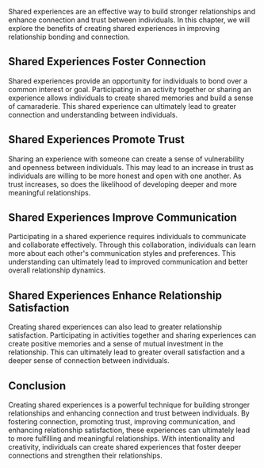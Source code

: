 
Shared experiences are an effective way to build stronger relationships and enhance connection and trust between individuals. In this chapter, we will explore the benefits of creating shared experiences in improving relationship bonding and connection.

Shared Experiences Foster Connection
------------------------------------

Shared experiences provide an opportunity for individuals to bond over a common interest or goal. Participating in an activity together or sharing an experience allows individuals to create shared memories and build a sense of camaraderie. This shared experience can ultimately lead to greater connection and understanding between individuals.

Shared Experiences Promote Trust
--------------------------------

Sharing an experience with someone can create a sense of vulnerability and openness between individuals. This may lead to an increase in trust as individuals are willing to be more honest and open with one another. As trust increases, so does the likelihood of developing deeper and more meaningful relationships.

Shared Experiences Improve Communication
----------------------------------------

Participating in a shared experience requires individuals to communicate and collaborate effectively. Through this collaboration, individuals can learn more about each other's communication styles and preferences. This understanding can ultimately lead to improved communication and better overall relationship dynamics.

Shared Experiences Enhance Relationship Satisfaction
----------------------------------------------------

Creating shared experiences can also lead to greater relationship satisfaction. Participating in activities together and sharing experiences can create positive memories and a sense of mutual investment in the relationship. This can ultimately lead to greater overall satisfaction and a deeper sense of connection between individuals.

Conclusion
----------

Creating shared experiences is a powerful technique for building stronger relationships and enhancing connection and trust between individuals. By fostering connection, promoting trust, improving communication, and enhancing relationship satisfaction, these experiences can ultimately lead to more fulfilling and meaningful relationships. With intentionality and creativity, individuals can create shared experiences that foster deeper connections and strengthen their relationships.
